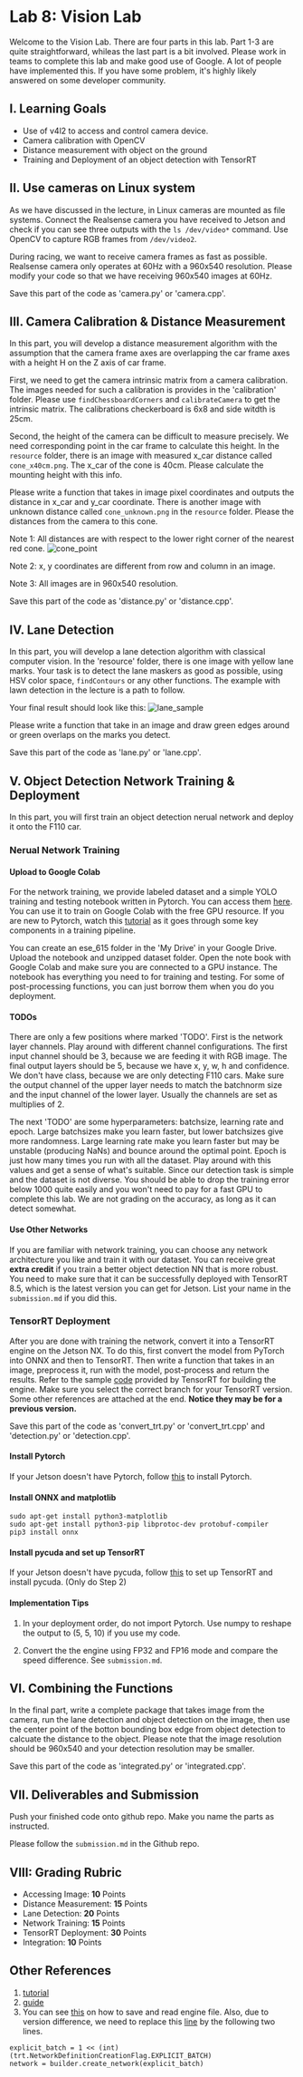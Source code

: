 # Lab 8: Vision Lab

Welcome to the Vision Lab. There are four parts in this lab. Part 1-3 are quite straightforward, whileas the last part is a bit involved. Please work in teams to complete this lab and make good use of Google. A lot of people have implemented this. If you have some problem, it's highly likely answered on some developer community.

## I. Learning Goals

- Use of v4l2 to access and control camera device.
- Camera calibration with OpenCV
- Distance measurement with object on the ground
- Training and Deployment of an object detection with TensorRT

## II. Use cameras on Linux system

As we have discussed in the lecture, in Linux cameras are mounted as file systems. Connect the Realsense camera you have received to Jetson and check if you can see three outputs with the `ls /dev/video*` command. Use OpenCV to capture RGB frames from `/dev/video2`.

During racing, we want to receive camera frames as fast as possible. Realsense camera only operates at 60Hz with a 960x540 resolution. Please modify your code so that we have receiving 960x540 images at 60Hz.

<!-- Then write a ROS2 node that captures RGB frame from the Realsense camera and publish it onto `/rgb_img` channel using `sensor_msgs/Image` message type. -->

Save this part of the code as 'camera.py' or 'camera.cpp'.

## III. Camera Calibration & Distance Measurement

In this part, you will develop a distance measurement algorithm with the assumption that the camera frame axes are overlapping the car frame axes with a height H on the Z axis of car frame.

First, we need to get the camera intrinsic matrix from a camera calibration. The images needed for such a calibration is provides in the 'calibration' folder. Please use `findChessboardCorners` and `calibrateCamera` to get the intrinsic matrix. The calibrations checkerboard is 6x8 and side witdth is 25cm.

Second, the height of the camera can be difficult to measure precisely. We need corresponding point in the car frame to calculate this height. In the `resource` folder, there is an image with measured x_car distance called `cone_x40cm.png`. The x_car of the cone is 40cm. Please calculate the mounting height with this info.

Please write a function that takes in image pixel coordinates and outputs the distance in x_car and y_car coordinate. There is another image with unknown distance called `cone_unknown.png` in the `resource` folder. Please the distances from the camera to this cone. 

Note 1: All distances are with respect to the lower right corner of the nearest red cone.
![cone_point](imgs/cone_point.png)

Note 2: x, y coordinates are different from row and column in an image.

Note 3: All images are in 960x540 resolution.

<!-- ![](https://latex.codecogs.com/svg.latex?b) -->

Save this part of the code as 'distance.py' or 'distance.cpp'.

## IV. Lane Detection

In this part, you will develop a lane detection algorithm with classical computer vision. In the 'resource' folder, there is one image with yellow lane marks. Your task is to detect the lane maskers as good as possible, using HSV color space, `findContours` or any other functions. The example with lawn detection in the lecture is a path to follow. 

Your final result should look like this:
![lane_sample](imgs/lane_sample.png)

Please write a function that take in an image and draw green edges around or green overlaps on the marks you detect.

Save this part of the code as 'lane.py' or 'lane.cpp'.

## V. Object Detection Network Training & Deployment

In this part, you will first train an object detection nerual network and deploy it onto the F110 car. 

### Nerual Network Training

#### Upload to Google Colab

For the network training, we provide labeled dataset and a simple YOLO training and testing notebook written in Pytorch. You can access them [here](https://drive.google.com/drive/folders/18gjExE2XiQBj1f0_pgRPvbCSnguI6cLS?usp=sharing). You can use it to train on Google Colab with the free GPU resource. If you are new to Pytorch, watch this [tutorial](https://www.youtube.com/watch?v=Jy4wM2X21u0) as it goes through some key components in a training pipeline.

You can create an ese_615 folder in the 'My Drive' in your Google Drive. Upload the notebook and unzipped dataset folder. Open the note book with Google Colab and make sure you are connected to a GPU instance. The notebook has everything you need to for training and testing. For some of post-processing functions, you can just borrow them when you do you deployment.

#### TODOs

There are only a few positions where marked 'TODO'. First is the network layer channels. Play around with different channel configurations. The first input channel should be 3, because we are feeding it with RGB image. The final output layers should be 5, because we have x, y, w, h and confidence. We don't have class, because we are only detecting F110 cars. Make sure the output channel of the upper layer needs to match the batchnorm size and the input channel of the lower layer. Usually the channels are set as multiplies of 2.

The next 'TODO' are some hyperparameters: batchsize, learning rate and epoch. Large batchsizes make you learn faster, but lower batchsizes give more randomness. Large learning rate make you learn faster but may be unstable (producing NaNs) and bounce around the optimal point. Epoch is just how many times you run with all the dataset. Play around with this values and get a sense of what's suitable. Since our detection task is simple and the dataset is not diverse. You should be able to drop the training error below 1000 quite easily and you won't need to pay for a fast GPU to complete this lab. We are not grading on the accuracy, as long as it can detect somewhat.

#### Use Other Networks

If you are familiar with network training, you can choose any network architecture you like and train it with our dataset. You can receive great **extra credit** if you train a better object detection NN that is more robust. You need to make sure that it can be successfully deployed with TensorRT 8.5, which is the latest version you can get for Jetson. List your name in the `submission.md` if you did this.

### TensorRT Deployment

After you are done with training the network, convert it into a TensorRT engine on the Jetson NX. To do this, first convert the model from PyTorch into ONNX and then to TensorRT. Then write a function that takes in an image, preprocess it, run with the model, post-process and return the results. Refer to the sample [code](https://github.com/NVIDIA/TensorRT/tree/release/8.4/samples) provided by TensorRT for building the engine. Make sure you select the correct branch for your TensorRT version. Some other references are attached at the end. **Notice they may be for a previous version.**

Save this part of the code as 'convert_trt.py' or 'convert_trt.cpp' and 'detection.py' or 'detection.cpp'.

#### Install Pytorch
If your Jetson doesn't have Pytorch, follow [this](https://docs.nvidia.com/deeplearning/frameworks/install-pytorch-jetson-platform/index.html) to install Pytorch.

#### Install ONNX and matplotlib
```
sudo apt-get install python3-matplotlib
sudo apt-get install python3-pip libprotoc-dev protobuf-compiler
pip3 install onnx
```

#### Install pycuda and set up TensorRT
If your Jetson doesn't have pycuda, follow [this](https://docs.donkeycar.com/guide/robot_sbc/tensorrt_jetson_nano/) to set up TensorRT and install pycuda. (Only do Step 2)

#### Implementation Tips

1. In your deployment order, do not import Pytorch. Use numpy to reshape the output to (5, 5, 10) if you use my code.

2. Convert the the engine using FP32 and FP16 mode and compare the speed difference. See `submission.md`.
 
## VI. Combining the Functions

In the final part, write a complete package that takes image from the camera, run the lane detection and object detection on the image, then use the center point of the botton bounding box edge from object detection to calcuate the distance to the object. Please note that the image resolution should be 960x540 and your detection resolution may be smaller.

Save this part of the code as 'integrated.py' or 'integrated.cpp'.

<!-- In the final part, we will write another ROS node that subscribes to `/rgb_img` channel for an image. Run the lane detection and object detection on the image. Then use the center point of the botton bounding box edge from object detection to calcuate the distance to the object. Please note that the image resolution should be 960x540 and your detection resolution is smaller. -->

<!-- Publish the result image with lane detection and object detection indicators to the `/det_img` channel. Publish the distance to detections to the `/det_distance` channel. -->

## VII. Deliverables and Submission

Push your finished code onto github repo. Make you name the parts as instructed.

Please follow the `submission.md` in the Github repo.

## VIII: Grading Rubric

- Accessing Image: **10** Points
- Distance Measurement: **15** Points
- Lane Detection: **20** Points
- Network Training: **15** Points
- TensorRT Deployment: **30** Points
- Integration: **10** Points

## Other References
1. [tutorial](https://learnopencv.com/how-to-convert-a-model-from-pytorch-to-tensorrt-and-speed-up-inference/)
2. [guide](https://docs.nvidia.com/deeplearning/tensorrt/sample-support-guide/index.html)
3. You can see [this](https://github.com/NVIDIA-AI-IOT/torch2trt/issues/233) on how to save and read engine file. Also, due to version difference, we need to replace this [line](https://github.com/spmallick/learnopencv/blob/a18fa4e1a255f58700b3c4687e425cabd58c41bf/PyTorch-ONNX-TensorRT/trt_inference.py#L17) by the following two lines.
```
explicit_batch = 1 << (int)(trt.NetworkDefinitionCreationFlag.EXPLICIT_BATCH)
network = builder.create_network(explicit_batch)
```
